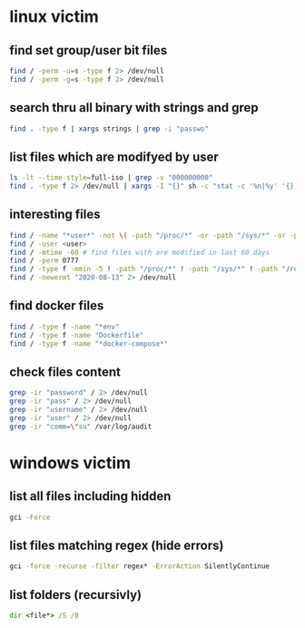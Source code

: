 # linux victim

## find set group/user bit files

```bash
find / -perm -u=s -type f 2> /dev/null
find / -perm -g=s -type f 2> /dev/null
```

## search thru all binary with strings and grep

```bash
find . -type f | xargs strings | grep -i "passwo"
```

## list files which are modifyed by user

```bash
ls -lt --time-style=full-iso | grep -v "000000000"
find . -type f 2> /dev/null | xargs -I "{}" sh -c "stat -c '%n|%y' '{}' 2> /dev/null" | grep -v "000000000"
```

## interesting files

```bash
find / -name "*user*" -not \( -path "/proc/*" -or -path "/sys/*" -or -path "/usr/share/icons/*" -or -path "/usr/share/man/*" -or -path "/usr/share/locale/*" -or -path "/usr/share/help/*" -or -path "/usr/src/linux-headers*"  -or -path "/usr/share/help-langpack/*" -or -path "/var/lib/dpkg/info/*" -or -path "/usr/share/doc/*" -or -path "/usr/share/locale-langpack/*" -or -path "/var/lib/app-info/icons/*" \) 2> /dev/null
find / -user <user>
find / -mtime -60 # find files with are modified in last 60 days
find / -perm 0777
find / -type f -mmin -5 ! -path "/proc/*" ! -path "/sys/*" ! -path "/run/*" ! -path "/dev/*" ! -path "/var/lib/*" 2>/dev/null # edit in last 5min
find / -newermt "2020-08-13" 2> /dev/null
```

## find docker files

```bash
find / -type f -name "*env"
find / -type f -name "Dockerfile"
find / -type f -name "*docker-compose*"
```

## check files content

```bash
grep -ir "password" / 2> /dev/null
grep -ir "pass" / 2> /dev/null
grep -ir "username" / 2> /dev/null
grep -ir "user" / 2> /dev/null
grep -ir "comm=\"su" /var/log/audit
```

# windows victim

## list all files including hidden

```cmd
gci -Force
```

## list files matching regex (hide errors)

```cmd
gci -force -recurse -filter regex* -ErrorAction SilentlyContinue
```

## list folders (recursivly)

```cmd
dir <file*> /S /B
```
